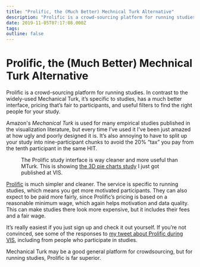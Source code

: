 ```yaml
---
title: "Prolific, the (Much Better) Mechnical Turk Alternative"
description: "Prolific is a crowd-sourcing platform for running studies. In contrast to the widely-used Mechanical Turk, it’s specific to studies, has a much better interface, pricing that’s fair to participants, and useful filters to find the right people for your study."
date: 2019-11-05T07:17:08.000Z
tags: 
outline: false
---
```


# Prolific, the (Much Better) Mechnical Turk Alternative

Prolific is a crowd-sourcing platform for running studies. In contrast to the widely-used Mechanical Turk, it’s specific to studies, has a much better interface, pricing that’s fair to participants, and useful filters to find the right people for your study.

Amazon's <em>Mechanical Turk</em> is used for many empirical studies published in the visualization literature, but every time I’ve used it I’ve been just amazed at how ugly and poorly designed it is. It’s also annoying to have to split up your study into nine-participant chunks to avoid the 20% “tax” you pay from the tenth participant in the same HIT.

<figure class="wp-block-image"><img src="https://eagereyes.org/wp-content/uploads/2019/11/prolific-study.png" alt="" class="wp-image-12446"/><figcaption>The Prolific study interface is way cleaner and more useful than MTurk. This is showing <a href="https://eagereyes.org/blog/2019/paper-evidence-for-area-as-the-primary-visual-cue-in-pie-charts">the 3D pie charts study</a> I just got published at VIS.</figcaption></figure>

<a href="https://www.prolific.co">Prolific</a> is much simpler and cleaner. The service is specific to running studies, which means you get more motivated participants. They can also expect to be paid more fairly, since Prolific’s pricing is based on a reasonable minimum wage, which again helps motivation and data quality. This can make studies there look more expensive, but it includes their fees and a fair wage.

It’s really easiest if you just sign up and check it out yourself. If you’re not convinced, see some of the responses to <a href="https://twitter.com/eagereyes/status/1187773534745088000">my tweet about Prolific during VIS</a>, including from people who participate in studies.

Mechanical Turk may be a good general platform for crowdsourcing, but for running studies, Prolific is far superior.



